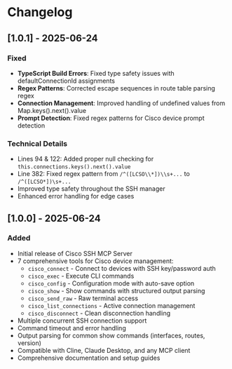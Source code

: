 # Changelog

## [1.0.1] - 2025-06-24

### Fixed
- **TypeScript Build Errors**: Fixed type safety issues with defaultConnectionId assignments
- **Regex Patterns**: Corrected escape sequences in route table parsing regex
- **Connection Management**: Improved handling of undefined values from Map.keys().next().value
- **Prompt Detection**: Fixed regex patterns for Cisco device prompt detection

### Technical Details
- Lines 94 & 122: Added proper null checking for `this.connections.keys().next().value`
- Line 382: Fixed regex pattern from `/^([LCSO\\*])\\s+...` to `/^([LCSO*])\s+...`
- Improved type safety throughout the SSH manager
- Enhanced error handling for edge cases

## [1.0.0] - 2025-06-24

### Added
- Initial release of Cisco SSH MCP Server
- 7 comprehensive tools for Cisco device management:
  - `cisco_connect` - Connect to devices with SSH key/password auth
  - `cisco_exec` - Execute CLI commands
  - `cisco_config` - Configuration mode with auto-save option
  - `cisco_show` - Show commands with structured output parsing
  - `cisco_send_raw` - Raw terminal access
  - `cisco_list_connections` - Active connection management
  - `cisco_disconnect` - Clean disconnection handling
- Multiple concurrent SSH connection support
- Command timeout and error handling
- Output parsing for common show commands (interfaces, routes, version)
- Compatible with Cline, Claude Desktop, and any MCP client
- Comprehensive documentation and setup guides
